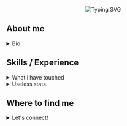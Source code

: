 <div align="center">
  
[Putting all the cool bits and pieces ive found on the internet in here.]: # 

![Typing SVG](https://readme-typing-svg.herokuapp.com?color=EEF705&lines=Hi+there!;My+name+is+Chris;I'm+here+to+improve+my+Git+skills;Stay+tuned!)
</div>

## About me

<details>
<summary> Bio </summary>
  
My day to day job is a combination network engineering and babysitting. Recently completed a Cyber Security degree and looking to build on this to broaden my brain. 

In my spare time I enjoy working on my homelab and playing around with turning my house into an enterprise-grade spaceship.

Currently completing a Masters in Cyber security at Edith Cowan University. 
  
![visitors](https://visitor-badge.glitch.me/badge?page_id=https://github.com/0xV4x)

![trophy](https://github-profile-trophy.vercel.app/?username=0xv4x&theme=onedark)
</details>

## Skills / Experience

<details>
<summary> What i have touched </summary>

### Certifications
  
- [x] Graduate Diploma of Cyber Security
- [x] Cisco Certified Network Associate
  
### Languages
  
- [x] Bash
- [x] Python - Most of my coding experience is with Python

### Vendor Experience 
 
- [x] Cisco
- [x] Cambium
- [x] Rajant
- [x] Extreme Networks
  
### Current study
  
- [ ] Red Hat Certified System Administrator (RHCSA)
- [ ] Master of Cyber Security
  
</details>

<details>
  
<summary>Useless stats.</summary>

<div align="center">
  
[![User stats](https://github-readme-stats.vercel.app/api?username=0xv4x&show_icons=true&count_private=true&include_all_commits=true&theme=tokyonight&hide_rank=true)](https://github.com/anuraghazra/github-readme-stats)[![Most used languages](https://github-readme-stats.vercel.app/api/top-langs/?username=0xv4x&count_private=true&include_all_commits=true&theme=tokyonight&layout=compact&langs_count=8&exclude_repo=Code-049)](https://github.com/anuraghazra/github-readme-stats)
[![GitHub Streak](https://github-readme-streak-stats.herokuapp.com?user=0xv4x&theme=tokyonight)](https://git.io/streak-stats)
[![Github profile trophies](https://github-profile-trophy.vercel.app/?username=0xv4x&theme=algolia&column=4)](https://github.com/ryo-ma/github-profile-trophy) 
[![](https://activity-graph.herokuapp.com/graph?username=0xv4x&bg_color=1a1b26&color=73daca&line=7dcfff&point=bb9af7&area=true&hide_border=true)](https://github.com/ashutosh00710/github-readme-activity-graph)
  
</center>  
</details>
  
## Where to find me

<details>
  
<summary> Let's connect! </summary>
  


